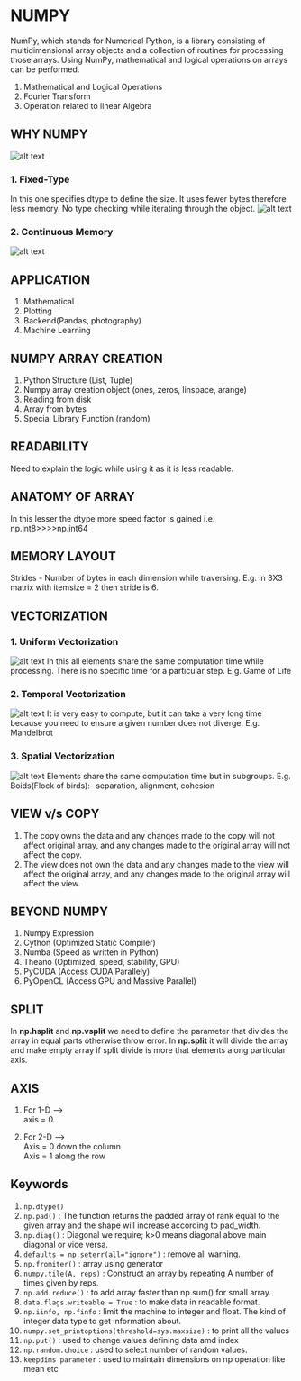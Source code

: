 # NUMPY
NumPy, which stands for Numerical Python, is a library consisting of multidimensional array objects and a collection of routines for processing those arrays. Using NumPy, mathematical and logical operations on arrays can be performed.
1. Mathematical and Logical Operations
2. Fourier Transform
3. Operation related to linear Algebra

## WHY NUMPY
![alt text](https://miro.medium.com/max/1400/1*HRezxXfsgF-ZS4CXX0i_Fw.jpeg)
### 1. Fixed-Type
In this one specifies dtype to define the size. It uses fewer bytes therefore less memory. No type checking while iterating through the object.
![alt text](https://miro.medium.com/max/1400/1*JuPhEfCfla3jpbKvKVV8JQ.png)
### 2. Continuous Memory
![alt text](https://i.stack.imgur.com/oQQVI.png)

## APPLICATION
1. Mathematical
2. Plotting
3. Backend(Pandas, photography)
4. Machine Learning

## NUMPY ARRAY CREATION
1. Python Structure (List, Tuple)
2. Numpy array creation object (ones, zeros, linspace, arange)
3. Reading from disk
4. Array from bytes
5. Special Library Function (random)

## READABILITY
Need to explain the logic while using it as it is less readable.

## ANATOMY OF ARRAY
In this lesser the dtype more speed factor is gained i.e.  np.int8>>>>np.int64

## MEMORY LAYOUT
Strides - Number of bytes in each dimension while traversing.
E.g. in 3X3 matrix with itemsize = 2 then stride is 6.

## VECTORIZATION
### 1. Uniform Vectorization
![alt text](https://www.labri.fr/perso/nrougier/from-python-to-numpy/data/Textile-Cone-cropped.jpg)
In this all elements share the same computation time while processing. There is no specific time for a particular step.
E.g. Game of Life

### 2. Temporal Vectorization
![alt text](https://www.labri.fr/perso/nrougier/from-python-to-numpy/data/Fractal-Broccoli-cropped.jpg)
 It is very easy to compute, but it can take a very long time because you need to ensure a given number does not diverge. 
E.g. Mandelbrot

### 3. Spatial Vectorization
![alt text](https://www.labri.fr/perso/nrougier/from-python-to-numpy/data/Fugle-cropped.jpg)
Elements share the same computation time but in subgroups.
E.g. Boids(Flock of birds):- separation, alignment, cohesion

## VIEW v/s COPY
1. The copy owns the data and any changes made to the copy will not affect original array, and any changes made to the original array will not affect the copy.
2. The view does not own the data and any changes made to the view will affect the original array, and any changes made to the original array will affect the view.

## BEYOND NUMPY
1. Numpy Expression
2. Cython (Optimized Static Compiler)
3. Numba (Speed as written in Python)
4. Theano (Optimized, speed, stability, GPU)
5. PyCUDA (Access CUDA Parallely)
6. PyOpenCL (Access GPU and Massive Parallel)

## SPLIT
In **np.hsplit** and **np.vsplit** we need to define the parameter that divides the array in equal parts otherwise throw error.
In **np.split** it will divide the array and make empty array if split divide is more that elements along particular axis.

## AXIS
1. For 1-D —>
   <br>axis = 0

2. For 2-D —> 
<br>Axis = 0 down the column
<br>Axis = 1 along the row

## Keywords
1. ```np.dtype()```
2. ```np.pad()``` :  The function returns the padded array of rank equal to the given array and the shape will increase according to pad_width.
3. ```np.diag()``` : Diagonal we require; k>0 means diagonal above main diagonal or vice versa.
4. ```defaults = np.seterr(all="ignore")``` : remove all warning.
5. ```np.fromiter()``` : array using generator
6. ```numpy.tile(A, reps)``` : Construct an array by repeating A number of times given by reps.
7. ```np.add.reduce()``` : to add array faster than np.sum() for small array.
8. ```data.flags.writeable = True``` : to make data in readable format.
9. ```np.iinfo, np.finfo``` : limit the machine to integer and float. The kind of integer data type to get information about.
10. ```numpy.set_printoptions(threshold=sys.maxsize)``` : to print all the values
11. ```np.put()``` : used to change values defining data amd index
12. ```np.random.choice``` : used to select number of random values.
13. ```keepdims parameter``` : used to maintain dimensions on np operation like mean etc